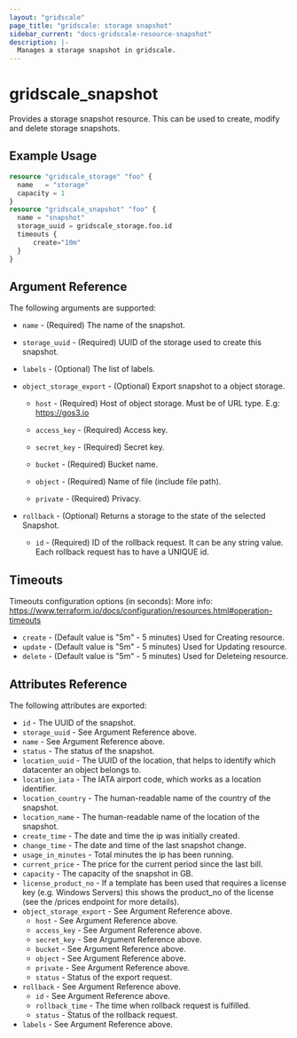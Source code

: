 ```yaml
---
layout: "gridscale"
page_title: "gridscale: storage snapshot"
sidebar_current: "docs-gridscale-resource-snapshot"
description: |-
  Manages a storage snapshot in gridscale.
---
```


# gridscale_snapshot

Provides a storage snapshot resource. This can be used to create, modify and delete storage snapshots.

## Example Usage

```terraform
resource "gridscale_storage" "foo" {
  name   = "storage"
  capacity = 1
}
resource "gridscale_snapshot" "foo" {
  name = "snapshot"
  storage_uuid = gridscale_storage.foo.id
  timeouts {
      create="10m"
  }
}
```

## Argument Reference

The following arguments are supported:

* `name` - (Required) The name of the snapshot.

* `storage_uuid` - (Required) UUID of the storage used to create this snapshot.

* `labels` - (Optional) The list of labels.

* `object_storage_export` - (Optional) Export snapshot to a object storage.

    * `host` - (Required) Host of object storage. Must be of URL type. E.g: https://gos3.io

    * `access_key` - (Required) Access key.

    * `secret_key` - (Required) Secret key.

    * `bucket` - (Required) Bucket name.

    * `object` - (Required) Name of file (include file path).

    * `private` - (Required) Privacy.

* `rollback` - (Optional) Returns a storage to the state of the selected Snapshot. 

    * `id` - (Required) ID of the rollback request. It can be any string value. Each rollback request has to have a UNIQUE id. 

## Timeouts

Timeouts configuration options (in seconds):
More info: https://www.terraform.io/docs/configuration/resources.html#operation-timeouts

* `create` - (Default value is "5m" - 5 minutes) Used for Creating resource.
* `update` - (Default value is "5m" - 5 minutes) Used for Updating resource.
* `delete` - (Default value is "5m" - 5 minutes) Used for Deleteing resource.

## Attributes Reference

The following attributes are exported:

* `id` - The UUID of the snapshot.
* `storage_uuid` - See Argument Reference above.
* `name` - See Argument Reference above.
* `status` - The status of the snapshot.
* `location_uuid` - The UUID of the location, that helps to identify which datacenter an object belongs to.
* `location_iata` - The IATA airport code, which works as a location identifier.
* `location_country` - The human-readable name of the country of the snapshot.
* `location_name` - The human-readable name of the location of the snapshot.
* `create_time` - The date and time the ip was initially created.
* `change_time` - The date and time of the last snapshot change.
* `usage_in_minutes` - Total minutes the ip has been running.
* `current_price` - The price for the current period since the last bill.
* `capacity` - The capacity of the snapshot in GB.
* `license_product_no` - If a template has been used that requires a license key (e.g. Windows Servers) this shows the product_no of the license (see the /prices endpoint for more details).
* `object_storage_export` - See Argument Reference above.
    * `host` - See Argument Reference above.
    * `access_key` - See Argument Reference above.
    * `secret_key` - See Argument Reference above.
    * `bucket` - See Argument Reference above.
    * `object` - See Argument Reference above.
    * `private` - See Argument Reference above.
    * `status` - Status of the export request.
* `rollback` - See Argument Reference above.
    * `id` - See Argument Reference above. 
    * `rollback_time` - The time when rollback request is fulfilled.
    * `status` - Status of the rollback request.
* `labels` - See Argument Reference above.
